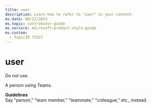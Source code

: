 ```yaml
---
title: user
description: Learn how to refer to "user" in your content.
ms.date: 08/22/2023
ms.topic: contributor-guide
ms.service: microsoft-product-style-guide
ms.custom:
  - TopicID 71527
---
```


# user

Do not use.  

A person using Teams.  

**Guidelines**  
Say "person," "team member," "teammate," "colleague," etc., instead.  


